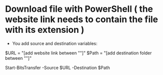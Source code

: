 # Download file with PowerShell ( the website link needs to contain the file with its extension )

- You add source and destination variables:

$URL = "[add website link between ""]"
$Path = "[add destination folder between ""]"

Start-BitsTransfer -Source $URL -Destination $Path
